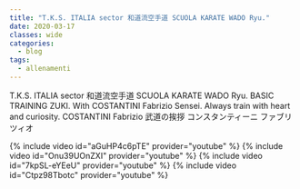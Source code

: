 ```yaml
---
title: "T.K.S. ITALIA sector 和道流空手道 SCUOLA KARATE WADO Ryu."
date: 2020-03-17
classes: wide
categories:
  - blog
tags:
  - allenamenti
---
```


T.K.S. ITALIA sector 和道流空手道  SCUOLA KARATE WADO Ryu.
BASIC TRAINING  ZUKI.
With COSTANTINI Fabrizio Sensei.
Always train with heart and curiosity.
COSTANTINI Fabrizio
武道の挨拶            コンスタンティーニ      ファブリツィオ


{% include video id="aGuHP4c6pTE" provider="youtube" %}
{% include video id="Onu39UOnZXI" provider="youtube" %}
{% include video id="7kpSL-eYEeU" provider="youtube" %}
{% include video id="Ctpz98Tbotc" provider="youtube" %}
